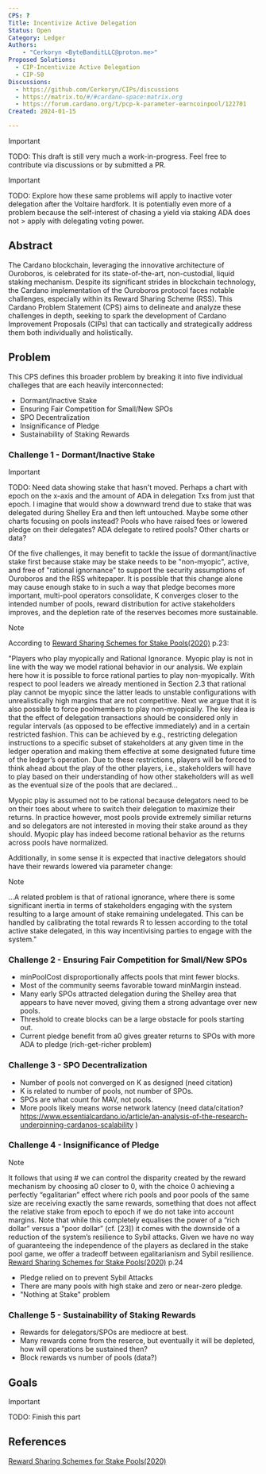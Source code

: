 ```yaml
---
CPS: ?
Title: Incentivize Active Delegation
Status: Open
Category: Ledger
Authors:
    - "Cerkoryn <ByteBanditLLC@proton.me>"
Proposed Solutions:
  - CIP-Incentivize Active Delegation
  - CIP-50
Discussions:
  - https://github.com/Cerkoryn/CIPs/discussions
  - https://matrix.to/#/#cardano-space:matrix.org
  - https://forum.cardano.org/t/pcp-k-parameter-earncoinpool/122701
Created: 2024-01-15

---
```

> [!IMPORTANT]  
> TODO: This draft is still very much a work-in-progress.  Feel free to contribute via discussions or by submitted a PR.

> [!IMPORTANT]  
> TODO: Explore how these same problems will apply to inactive voter delegation after the Voltaire hardfork.  It is potentially even more of a problem because the self-interest of chasing a yield via staking ADA does not > apply with delegating voting power.

## **Abstract**

The Cardano blockchain, leveraging the innovative architecture of Ouroboros, is celebrated for its state-of-the-art, non-custodial, liquid staking mechanism. Despite its significant strides in blockchain technology, the Cardano implementation of the Ouroboros protocol faces notable challenges, especially within its Reward Sharing Scheme (RSS). This Cardano Problem Statement (CPS) aims to delineate and analyze these challenges in depth, seeking to spark the development of Cardano Improvement Proposals (CIPs) that can tactically and strategically address them both individually and holistically.

## **Problem**

This CPS defines this broader problem by breaking it into five individual challeges that are each heavily interconnected:

 - Dormant/Inactive Stake
 - Ensuring Fair Competition for Small/New SPOs
 - SPO Decentralization
 - Insignificance of Pledge
 - Sustainability of Staking Rewards

### **Challenge 1 - Dormant/Inactive Stake**

> [!IMPORTANT]  
> TODO: Need data showing stake that hasn't moved.  Perhaps a chart with epoch on the x-axis and the amount of ADA in delegation Txs from just that epoch.  I imagine that would show a downward trend due to stake that was delegated during Shelley Era and then left untouched. Maybe some other charts focusing on pools instead?  Pools who have raised fees or lowered pledge on their delegates?  ADA delegate to retired pools?  Other charts or data?

Of the five challenges, it may benefit to tackle the issue of dormant/inactive stake first because stake may be stake needs to be "non-myopic", active, and free of "rational ignornance" to support the security assumptions of Ouroboros and the RSS whitepaper. It is possible that this change alone may cause enough stake to in such a way that pledge becomes more important, multi-pool operators consolidate, K converges closer to the intended number of pools, reward distribution for active stakeholders improves, and the depletion rate of the reserves becomes more sustainable.

> [!NOTE]
> According to [Reward Sharing Schemes for Stake Pools(2020)](https://arxiv.org/ftp/arxiv/papers/1807/1807.11218.pdf) p.23:
> 
> "Players who play myopically and Rational Ignorance. Myopic play is not in line with the way we
> model rational behavior in our analysis. We explain here how it is possible to force rational parties to
> play non-myopically. With respect to pool leaders we already mentioned in Section 2.3 that rational
> play cannot be myopic since the latter leads to unstable configurations with unrealistically high
> margins that are not competitive. Next we argue that it is also possible to force poolmembers to play
> non-myopically. The key idea is that the effect of delegation transactions should be considered only in
> regular intervals (as opposed to be effective immediately) and in a certain restricted fashion. This can
> be achieved by e.g., restricting delegation instructions to a specific subset of stakeholders at any given
> time in the ledger operation and making them effective at some designated future time of the ledger’s
> operation. Due to these restrictions, players will be forced to think ahead about the play of the other
> players, i.e., stakeholders will have to play based on their understanding of how other stakeholders
> will as well as the eventual size of the pools that are declared... 

Myopic play is assumed not to be rational because delegators need to be on their toes about where to switch their delegation to maximize their returns.  In practice however, most pools provide extremely similiar returns and so delegators are not interested in moving their stake around as they should.  Myopic play has indeed become rational behavior as the returns across pools have normalized.

Additionally, in some sense it is expected that inactive delegators should have their rewards lowered via parameter change:
> [!NOTE]
> ...A related problem is that of rational ignorance, where there is some significant inertia in terms of 
> stakeholders engaging with the system resulting to a large amount of stake remaining undelegated. 
> This can be handled by calibrating the total rewards R to lessen according to the total active stake delegated, 
> in this way incentivising parties to engage with the system."

### **Challenge 2 - Ensuring Fair Competition for Small/New SPOs**

- minPoolCost disproportionally affects pools that mint fewer blocks.
- Most of the community seems favorable toward minMargin instead.
- Many early SPOs attracted delegation during the Shelley area that appears to have never moved, giving them a strong advantage over new pools.
- Threshold to create blocks can be a large obstacle for pools starting out.
- Current pledge benefit from a0 gives greater returns to SPOs with more ADA to pledge (rich-get-richer problem)

### **Challenge 3 - SPO Decentralization**

- Number of pools not converged on K as designed (need citation)
- K is related to number of pools, not number of SPOs.
- SPOs are what count for MAV, not pools.
- More pools likely means worse network latency (need data/citation? https://www.essentialcardano.io/article/an-analysis-of-the-research-underpinning-cardanos-scalability )

### **Challenge 4 - Insignificance of Pledge**

> [!NOTE]
> It follows that using # we can control the disparity created by the reward mechanism by choosing a0 closer to 0, 
> with the choice 0 achieving a perfectly “egalitarian” effect where rich pools and poor pools of the same size are 
> receiving exactly the same rewards, something that does not affect the relative stake from epoch to epoch if we do
> not take into account margins. Note that while this completely equalises the power of a “rich dollar”
> versus a “poor dollar” (cf. [23]) it comes with the downside of a reduction of the system’s resilience to
> Sybil attacks. Given we have no way of guaranteeing the independence of the players as declared in
> the stake pool game, we offer a tradeoff between egalitarianism and Sybil resilience.
> [Reward Sharing Schemes for Stake Pools(2020)](https://arxiv.org/ftp/arxiv/papers/1807/1807.11218.pdf) p.24

- Pledge relied on to prevent Sybil Attacks
- There are many pools with high stake and zero or near-zero pledge.
- "Nothing at Stake" problem

### **Challenge 5 - Sustainability of Staking Rewards**

- Rewards for delegators/SPOs are mediocre at best.
- Many rewards come from the reserce, but eventually it will be depleted, how will operations be sustained then?
- Block rewards vs number of pools (data?)

## **Goals**

> [!IMPORTANT]  
> TODO: Finish this part

## **References**

[Reward Sharing Schemes for Stake Pools(2020)](https://arxiv.org/ftp/arxiv/papers/1807/1807.11218.pdf)


